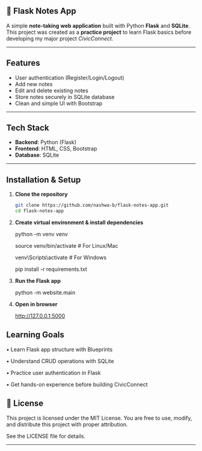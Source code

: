 ## 📝 Flask Notes App

A simple **note-taking web application** built with Python **Flask** and **SQLite**.  
This project was created as a **practice project** to learn Flask basics before developing my major project *CivicConnect*.  

---

## Features
- User authentication (Register/Login/Logout)
- Add new notes
- Edit and delete existing notes
- Store notes securely in SQLite database
- Clean and simple UI with Bootstrap

---

##  Tech Stack
- **Backend**: Python (Flask)  
- **Frontend**: HTML, CSS, Bootstrap  
- **Database**: SQLite  

---

##  Installation & Setup

1. **Clone the repository**
   ```bash
   git clone https://github.com/nashwa-b/flask-notes-app.git
   cd flask-notes-app
   
   
2. **Create virtual environment & install dependencies**
   
    python -m venv venv
   
    source venv/bin/activate        # For Linux/Mac

    venv\Scripts\activate           # For Windows

    pip install -r requirements.txt


3. **Run the Flask app**
   
   python -m website.main
   

4. **Open in browser**
   
   http://127.0.0.1:5000


## Learning Goals ##

• Learn Flask app structure with Blueprints

• Understand CRUD operations with SQLite

• Practice user authentication in Flask

• Get hands-on experience before building CivicConnect

## 📜 License

This project is licensed under the MIT License.
You are free to use, modify, and distribute this project with proper attribution.

See the LICENSE
 file for details.

 
---


